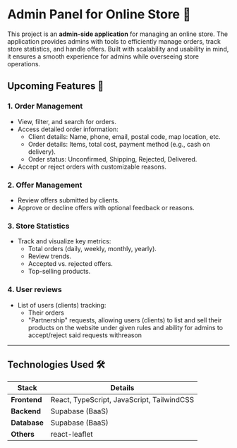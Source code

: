 # Admin Panel for Online Store 🛒

This project is an **admin-side application** for managing an online store. The application provides admins with tools to efficiently manage orders, track store statistics, and handle offers. Built with scalability and usability in mind, it ensures a smooth experience for admins while overseeing store operations.

## Upcoming Features 🚀

### **1. Order Management**

- View, filter, and search for orders.
- Access detailed order information:
  - Client details: Name, phone, email, postal code, map location, etc.
  - Order details: Items, total cost, payment method (e.g., cash on delivery).
  - Order status: Unconfirmed, Shipping, Rejected, Delivered.
- Accept or reject orders with customizable reasons.

### **2. Offer Management**

- Review offers submitted by clients.
- Approve or decline offers with optional feedback or reasons.

### **3. Store Statistics**

- Track and visualize key metrics:
  - Total orders (daily, weekly, monthly, yearly).
  - Review trends.
  - Accepted vs. rejected offers.
  - Top-selling products.

### **4. User reviews**

- List of users (clients) tracking:
  - Their orders
  - "Partnership" requests, allowing users (clients) to list and sell their products on the website under given rules and ability for admins to accept/reject said requests withreason

---

## Technologies Used 🛠️

| Stack        | Details                                    |
| ------------ | ------------------------------------------ |
| **Frontend** | React, TypeScript, JavaScript, TailwindCSS |
| **Backend**  | Supabase (BaaS)                            |
| **Database** | Supabase (BaaS)                            |
| **Others**   | react-leaflet                              |
